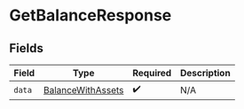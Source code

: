 # GetBalanceResponse


## Fields

| Field                                                         | Type                                                          | Required                                                      | Description                                                   |
| ------------------------------------------------------------- | ------------------------------------------------------------- | ------------------------------------------------------------- | ------------------------------------------------------------- |
| `data`                                                        | [BalanceWithAssets](../../models/shared/balancewithassets.md) | :heavy_check_mark:                                            | N/A                                                           |